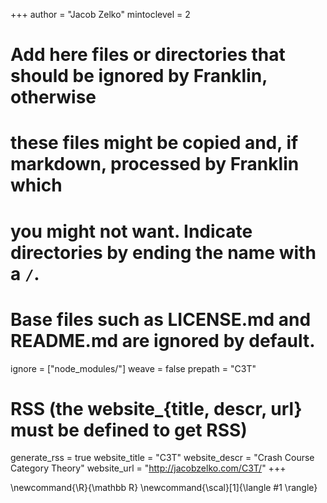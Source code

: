 <!--
Add here global page variables to use throughout your website.
-->
+++
author = "Jacob Zelko"
mintoclevel = 2

# Add here files or directories that should be ignored by Franklin, otherwise
# these files might be copied and, if markdown, processed by Franklin which
# you might not want. Indicate directories by ending the name with a `/`.
# Base files such as LICENSE.md and README.md are ignored by default.
ignore = ["node_modules/"]
weave = false
prepath = "C3T"

# RSS (the website_{title, descr, url} must be defined to get RSS)
generate_rss = true
website_title = "C3T"
website_descr = "Crash Course Category Theory"
website_url   = "http://jacobzelko.com/C3T/"
+++

<!--
Add here global latex commands to use throughout your pages.
-->
\newcommand{\R}{\mathbb R}
\newcommand{\scal}[1]{\langle #1 \rangle}
